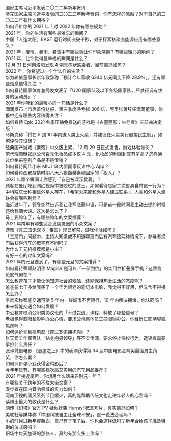 国家主席习近平发表二〇二二年新年贺词  
听完国家主席习近平发表的二〇二二年新年贺词，你有怎样的感触？对于自己的二〇二二年有什么期待？  
如何评价你的 2021 年？对 2022 年你有哪些规划？  
2021 年，你的生活有哪些最难忘的瞬间？  
中国「人造太阳」EAST 运行时间突破千秒，对于探索核聚变能源应用有哪些意义？  
2021 年，疫情、暴雨、暴雪中有哪些事让你印象深刻？有哪些暖心的瞬间？  
2021 年，让你觉得最幸福的瞬间是什么？  
12 月 31 日河南洛阳发现 4 例无症状感染者，目前情况如何？  
2022 年，你希望过一个什么样的生活？  
华为轮值董事长新年致辞称「预计今年营收 6340 亿元同比下降 28.9%」，还有哪些信息值得关注 ？  
如何看待国家体育总局发文表示「U20 国家队及以下各级国家队，严禁征调有纹身的运动员」？  
2021 年你听到的最暖心的一句话是什么？  
滴滴发布上市后首份财报，第三季度净亏损 306 亿，阿里张勇辞任滴滴董事，财报中还有哪些内容值得关注？  
如何看待 Epic 2021 冬季压轴免费送的游戏是《古墓丽影：生存者》三部曲决定版？  
马斯克称「将在 5 到 10 年内送人类上火星，并建议在火星实行直接民主制」，如何评价其设想？  
经典国产游戏《秦殇》中文版上架， 12 月 29 日正式发售，游戏体验如何？  
前代理商曝张庭公司百元化妆品成本仅 4 元，化妆品的利润到底有多高？怎样通过价格来鉴别产品是不是传销？  
如何看待网传小米 MIUI 13 内置国家反诈中心 App？  
如何看待西安疫情时期八天八夜翻越秦岭回家的「狠人」？  
2021 年哪个瞬间让你感到「自己被深深爱着」？  
顾客在餐厅吃到网红视频中被咬过的芝士，如何看待店家二次售卖食材这一行为？  
中科院院士称相信外星人存在，「希望未来能和外星人建立联系」，人类和外星人建联会有哪些利弊？  
临近过年了，领导突然告诉我让我写涨薪申请，可是前一段时间我主动去提的时候还给我画大饼。这次是怎么了？  
马上要跨年了，有哪些跨年的文案推荐？  
2021 年跨年有哪些适合发朋友圈的小众文案？  
游戏《真三国无双 8：帝国》现已解禁，游戏体验如何？  
「三扇门」问题中，主持人知道或不知道哪扇门后有汽车这两种情况下，参与者换门后获得汽车的概率有不同吗？  
为什么千元机推荐都是小米？  
有好一点的过年文案吗?  
2021 年的元旦要到了，有哪些元旦的文案推荐？  
如何看待荣耀赵明称 MagicV 是可以「一部到位」的实用性折叠屏手机？这番言论底气何在？  
怎么教育孩子才能让他知道社会的残酷，还能保持热爱生活的态度呢？  
爸爸花七千多给我买了一个华为很老的笔记本电脑，我觉得不好用，但又舍不得换怎么办？  
李彦宏称智能交通可使 5 年内一线城市不再限行，10 年内解决拥堵，你认同吗？未来智能交通会如何发展？  
中公教育取消公职类协议班的「不过包退」课程，释放了哪些信号？  
老板觉得戴眼镜影响办公心情，要求公司集体员工摘眼镜办公，你经历过职场容貌焦虑吗？  
如何评价元旦档电影《穿过寒冬拥抱你》？  
张天爱工作室否认「贴身抱男领导」等不实传闻，要求停止侵权行为，造谣者需要承担什么责任？  
张译凭借电影 《悬崖之上》中的表演获得第 34 届中国电影金鸡奖最佳男主角奖，你怎么看？  
如何评价张小斐获得金鸡影后？  
今年年货节，有哪些档次高又实用的汽车用品推荐？  
2021 年接近尾声，你想用什么话来告别这一年？  
有哪些关于跨年的不烂大街文案？  
漫步者在国内音响领域的实力如何？  
河南卫视的国风系列节目爆火，真的能帮助传统文化走进年轻人的心里吗？  
读博士最大的收获是什么？  
网传《幻塔》官方 PV 疑似抄袭 Hurray! 概念短片，真实情况如何？  
美联社等媒体称「中国科技自主让全球不安」，这一说法合理吗？  
小的时候过新年穿新衣，自己有了孩子后，你也会这样做吗？新年会给孩子准备特别的仪式感吗？  
职场中每天加班的那些人，真的有那么多工作吗？  
